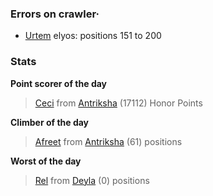 ### Errors on crawler·
- [Urtem](/#/ranking/Urtem) elyos: positions 151 to 200


### Stats

**Point scorer of the day**
>[Ceci](/#/character/Antriksha/858867) from [Antriksha](/#/ranking/Antriksha)  (17112) Honor Points


**Climber of the day**
>[Afreet](/#/character/Antriksha/607379) from [Antriksha](/#/ranking/Antriksha)  (61) positions


**Worst of the day**
>[Rel](/#/character/Deyla/1196365) from [Deyla](/#/ranking/Deyla)  (0) positions



